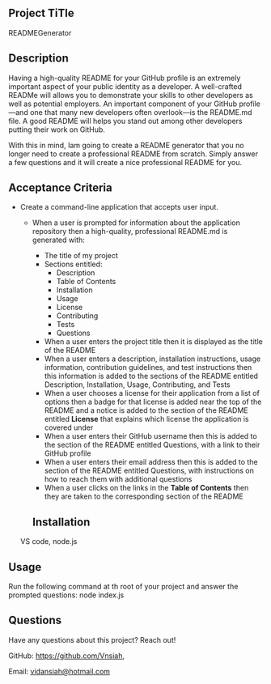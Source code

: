 ## Project TiTle

READMEGenerator


## Description

Having a high-quality README for your GitHub profile is an extremely important aspect of your public identity as a developer. A well-crafted READMe will allows you to demonstrate your skills to other developers as well as potential employers. An important component of your GitHub profile—and one that many new developers often overlook—is the README.md file. A good README will helps you stand out among other developers putting their work on GitHub.

With this in mind, Iam going to create a README generator that you no longer need to create a professional README from scratch. Simply answer a few questions and it will create a nice professional README for you.

## Acceptance Criteria
* Create a command-line application that accepts user input.
  * When a user is prompted for information about the application repository then a high-quality, professional README.md is generated with:
    * The title of my project 
    * Sections entitled:
      * Description 
      * Table of Contents 
      * Installation 
      * Usage 
      * License 
      * Contributing 
      * Tests 
      * Questions
    * When a user enters the project title then it is displayed as the title of the README
    * When a user enters a description, installation instructions, usage information, contribution guidelines, and test instructions then this information is added to the sections of the README entitled Description, Installation, Usage, Contributing, and Tests
    * When a user chooses a license for their application from a list of options then a badge for that license is added near the top of the README and a notice is added to the section of the README entitled **License** that explains which license the application is covered under
    * When a user enters their GitHub username then this is added to the section of the README entitled Questions, with a link to their GitHub profile
    * When a user enters their email address then this is added to the section of the README entitled Questions, with instructions on how to reach them with additional questions
    * When a user clicks on the links in the **Table of Contents** then they are taken to the corresponding section of the README


    ## Installation
   VS code,
   node.js


 ## Usage
Run the following command at th root of your project and answer the prompted questions:
node index.js


## Questions
Have any questions about this project? Reach out!

GitHub: https://github.com/Vnsiah,

Email: vidansiah@hotmail.com




